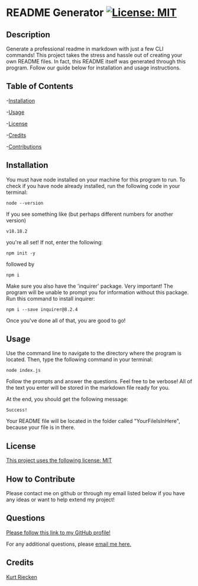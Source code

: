 # README Generator [![License: MIT](https://img.shields.io/badge/License-MIT-yellow.svg)](https://opensource.org/licenses/MIT)
  
  ## Description
  
  Generate a professional readme in markdown with just a few CLI commands! This project takes the stress and hassle out of creating your own README files. In fact, this README itself was generated through this program. Follow our guide below for installation and usage instructions.
  
  ## Table of Contents
  
  -[Installation](#installation)
  
  -[Usage](#usage)
  
  -[License](#license)
  
  -[Credits](#credits)
  
  -[Contributions](#how-to-contribute)
  
  ## Installation
  
  You must have node installed on your machine for this program to run. To check if you have node already installed, run the following code in your terminal:

  `node --version`

  If you see something like (but perhaps different numbers for another version)

  `v18.18.2`

  you're all set! If not, enter the following:

  `npm init -y`

  followed by 

  `npm i`

  Make sure you also have the 'inquirer' package. Very important! The program will be unable to prompt you for information without this package. Run this command to install inquirer:

  `npm i --save inquirer@8.2.4`

  Once you've done all of that, you are good to go!
  
  ## Usage
  
  Use the command line to navigate to the directory where the program is located. Then, type the following command in your terminal:

  `node index.js`

  Follow the prompts and answer the questions. Feel free to be verbose! All of the text you enter will be stored in the markdown file ready for you.

   At the end, you should get the following message:

  `Success!`

  Your README file will be located in the folder called "YourFileIsInHere", because your file is in there.
  

## License

[This project uses the following license: MIT](https://opensource.org/licenses/MIT)



  ## How to Contribute
  
  Please contact me on github or through my email listed below if you have any ideas or want to help extend my project!

  ## Questions

  [Please follow this link to my GitHub profile!](https://github.com/kurtriecken)

  For any additional questions, please [email me here.](mailto:kurt.riecken@gmail.com)

  ## Credits
  
  [Kurt Riecken](https://github.com/kurtriecken)
